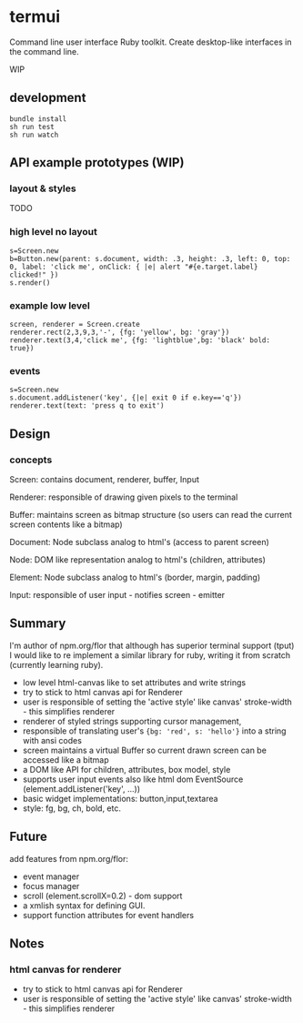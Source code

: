 # termui

Command line user interface Ruby toolkit. Create desktop-like interfaces in the command line.

WIP

## development

```
bundle install
sh run test
sh run watch
```

## API example prototypes (WIP)

### layout & styles

TODO

### high level no layout

```
s=Screen.new
b=Button.new(parent: s.document, width: .3, height: .3, left: 0, top: 0, label: 'click me', onClick: { |e| alert "#{e.target.label} clicked!" })
s.render()
```

### example low level

```
screen, renderer = Screen.create
renderer.rect(2,3,9,3,'-', {fg: 'yellow', bg: 'gray'})
renderer.text(3,4,'click me', {fg: 'lightblue',bg: 'black' bold: true})
```

### events

```
s=Screen.new
s.document.addListener('key', {|e| exit 0 if e.key=='q'})
renderer.text(text: 'press q to exit')
```

## Design

### concepts

Screen: contains document, renderer, buffer, Input

Renderer: responsible of drawing given pixels to the terminal

Buffer: maintains screen as bitmap structure (so users can read the current screen contents like a bitmap)

Document: Node subclass analog to html's (access to parent screen)

Node: DOM like representation analog to html's (children, attributes)

Element: Node subclass analog to html's (border, margin, padding)

Input: responsible of user input - notifies screen - emitter

## Summary

I'm author of npm.org/flor that although has superior terminal support (tput) I would like to re implement a similar library for ruby, writing it from scratch (currently learning ruby). 

 * low level html-canvas like to set attributes and write strings
  * try to stick to html canvas api for Renderer
  * user is responsible of setting the 'active style' like canvas' stroke-width - this simplifies renderer
 * renderer of styled strings supporting cursor management, 
  *  responsible of translating user's `{bg: 'red', s: 'hello'}` into a string with ansi codes
 * screen maintains a virtual Buffer so current drawn screen can be accessed like a bitmap
 * a DOM like API for children, attributes, box model, style
  * supports user input events also like html dom EventSource (element.addListener('key', ...))
  * basic widget implementations: button,input,textarea
 * style: fg, bg, ch, bold, etc. 

## Future

add features from npm.org/flor: 

 * event manager
 * focus manager
 * scroll (element.scrollX=0.2) - dom support
 * a xmlish syntax for defining GUI. 
  * support function attributes for event handlers

## Notes

### html canvas for renderer
 * try to stick to html canvas api for Renderer
 * user is responsible of setting the 'active style' like canvas' stroke-width - this simplifies renderer
